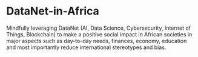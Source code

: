 # DataNet-in-Africa
Mindfully leveraging DataNet (AI, Data Science, Cybersecurity, Internet of Things, Blockchain) to make a positive social impact in African societies in major aspects such as day-to-day needs, finances, economy, education and most importantly reduce international stereotypes and bias.
